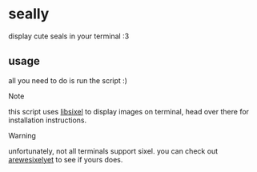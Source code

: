 # seally
display cute seals in your terminal :3


## usage
all you need to do is run the script :)

> [!NOTE]  
> this script uses [libsixel](https://github.com/libsixel/libsixel) to display images on terminal, head over there for installation instructions.

> [!WARNING]  
> unfortunately, not all terminals support sixel. you can check out [arewesixelyet](https://www.arewesixelyet.com/) to see if yours does.
